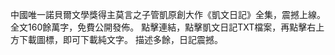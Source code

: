 中國唯一諾貝爾文學獎得主莫言之子管凱原創大作《凱文日記》全集，震撼上線。 全文160餘萬字，免費公開發佈。 點擊連結，點擊凱文日記TXT檔案，再點擊右上方下載圖標，即可下載純文字。 描述多餘，日記震撼。
